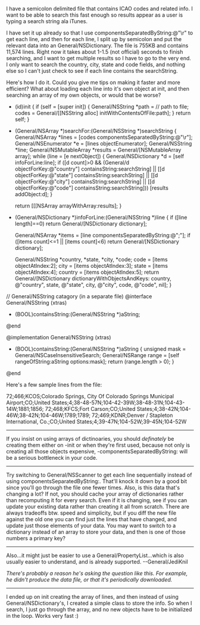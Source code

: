 I have a semicolon delimited file that contains ICAO codes and related info. I want to be able to search this fast enough so results appear as a user is typing a search string ala iTunes.

I have set it up already so that I use     componentsSeparatedByString:@"\r" to get each line, and then for each line, I split up by semicolon and put the relevant data into an General/NSDictionary. The file is 755KB and contains 11,574 lines. Right now it takes about 1-1.5 (not official) seconds to finish searching, and I want to get multiple results so I have to go to the very end. I only want to search the country, city, state and code fields, and nothing else so I can't just check to see if each line contains the     searchString.

Here's how I do it. Could you give me tips on making it faster and more efficient? What about loading each line into it's own object at     init, and then searching an array of my own objects, or would that be worse?

    
- (id)init
{
	if (self = [super init])
	{
		General/NSString *path = // path to file;
		codes = General/[[NSString alloc] initWithContentsOfFile:path];
	}
	return self;
}

- (General/NSArray *)searchFor:(General/NSString *)searchString
{
	General/NSArray *lines = [codes componentsSeparatedByString:@"\r"];
	General/NSEnumerator *e = [lines objectEnumerator];
	General/NSString *line;
	General/NSMutableArray *results = General/[NSMutableArray array];
	while (line = [e nextObject])
	{
		General/NSDictionary *d = [self infoForLine:line];
		if ([d count]>0 && (General/d objectForKey:@"country"] containsString:searchString] ||
							[[d objectForKey:@"state"] containsString:searchString] ||
							[[d objectForKey:@"city"] containsString:searchString] ||
							[[d objectForKey:@"code"] containsString:searchString]))
			[results addObject:d];
	}
	
	return [[[NSArray arrayWithArray:results];
}

- (General/NSDictionary *)infoForLine:(General/NSString *)line
{
	if ([line length]==0)
		return General/[NSDictionary dictionary];
	
	General/NSArray *items = [line componentsSeparatedByString:@";"];
	if ([items count]<=1 || [items count]<6)
		return General/[NSDictionary dictionary];
	
	General/NSString *country, *state, *city, *code;
	code = [items objectAtIndex:2];
	city = [items objectAtIndex:3];
	state = [items objectAtIndex:4];
	country = [items objectAtIndex:5];
	return General/[NSDictionary dictionaryWithObjectsAndKeys:
		country, @"country",
		state, @"state",
		city, @"city",
		code, @"code",
		nil];
}

// General/NSString catagory (in a separate file)
@interface General/NSString (xtras)

- (BOOL)containsString:(General/NSString *)aString;

@end

@implementation General/NSString (xtras)

- (BOOL)containsString:(General/NSString *)aString
{
    unsigned mask = General/NSCaseInsensitiveSearch;
    General/NSRange range = [self rangeOfString:aString options:mask];
    return (range.length > 0);
}

@end


Here's a few sample lines from the file:

    
72;466;KCOS;Colorado Springs, City Of Colorado Springs Municipal Airport;CO;United States;4;38-48-57N;104-42-39W;38-48-31N;104-43-14W;1881;1856;
72;468;KFCS;Fort Carson;CO;United States;4;38-42N;104-46W;38-42N;104-46W;1789;1789;
72;469;KDNR;Denver / Stapleton International, Co.;CO;United States;4;39-47N;104-52W;39-45N;104-52W


----

If you insist on using arrays of dictinoaries, you should *definately* be creating them either on -init or when they're first used, because not only is creating all those objects expensive, -componentsSeparatedByString: will be a serious bottleneck in your code.

----

Try switching to General/NSScanner to get each line sequentially instead of using     componentsSeparatedByString:.  That'll knock it down by a good bit since you'll go through the file one fewer times.  Also, is this data that's changing a lot?  If not, you should cache your array of dictionaries rather than recomputing it for every search.  Even if it is changing, see if you can update your existing data rather than creating it all from scratch.  There are always tradeoffs btw. speed and simplicity, but if you diff the new file against the old one you can find just the lines that have changed, and update just those elements of your data.  You may want to switch to a dictionary instead of an array to store your data, and then is one of those numbers a primary key?

----
Also...it might just be easier to use a General/PropertyList...which is also usually easier to understand, and is already supported. --General/JediKnil

*There's probably a reason he's asking the question like this.  For example, he didn't produce the data file, or that it's periodically downloaded.*

----

I ended up on     init creating the array of lines, and then instead of using General/NSDictionary's, I created a simple class to store the info. So when I search, I just go through the array, and no new objects have to be initialized in the loop. Works very fast :)